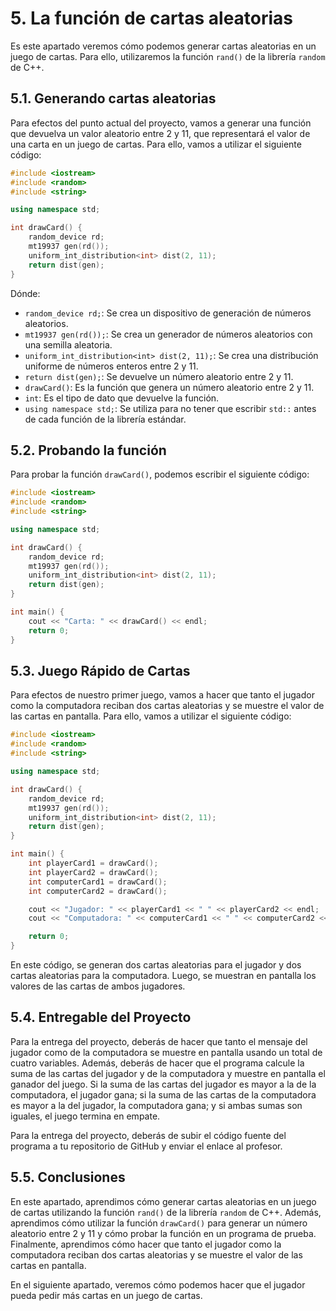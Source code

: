 # 5. La función de cartas aleatorias

Es este apartado veremos cómo podemos generar cartas aleatorias en un juego de cartas. Para ello, utilizaremos la
función `rand()` de la librería `random` de C++.

## 5.1. Generando cartas aleatorias

Para efectos del punto actual del proyecto, vamos a generar una función que devuelva un valor aleatorio entre 2 y 11,
que representará el valor de una carta en un juego de cartas. Para ello, vamos a utilizar el siguiente código:

```c++
#include <iostream>
#include <random>
#include <string>

using namespace std;

int drawCard() {
    random_device rd;
    mt19937 gen(rd());
    uniform_int_distribution<int> dist(2, 11);
    return dist(gen);
}
```

Dónde:

- `random_device rd;`: Se crea un dispositivo de generación de números aleatorios.
- `mt19937 gen(rd());`: Se crea un generador de números aleatorios con una semilla aleatoria.
- `uniform_int_distribution<int> dist(2, 11);`: Se crea una distribución uniforme de números enteros entre 2 y 11.
- `return dist(gen);`: Se devuelve un número aleatorio entre 2 y 11.
- `drawCard()`: Es la función que genera un número aleatorio entre 2 y 11.
- `int`: Es el tipo de dato que devuelve la función.
- `using namespace std;`: Se utiliza para no tener que escribir `std::` antes de cada función de la librería estándar.

## 5.2. Probando la función

Para probar la función `drawCard()`, podemos escribir el siguiente código:

```c++
#include <iostream>
#include <random>
#include <string>

using namespace std;

int drawCard() {
    random_device rd;
    mt19937 gen(rd());
    uniform_int_distribution<int> dist(2, 11);
    return dist(gen);
}

int main() {
    cout << "Carta: " << drawCard() << endl;
    return 0;
}
```

## 5.3. Juego Rápido de Cartas

Para efectos de nuestro primer juego, vamos a hacer que tanto el jugador como la computadora reciban dos cartas
aleatorias y se muestre el valor de las cartas en pantalla. Para ello, vamos a utilizar el siguiente código:

```c++
#include <iostream>
#include <random>
#include <string>

using namespace std;

int drawCard() {
    random_device rd;
    mt19937 gen(rd());
    uniform_int_distribution<int> dist(2, 11);
    return dist(gen);
}

int main() {
    int playerCard1 = drawCard();
    int playerCard2 = drawCard();
    int computerCard1 = drawCard();
    int computerCard2 = drawCard();

    cout << "Jugador: " << playerCard1 << " " << playerCard2 << endl;
    cout << "Computadora: " << computerCard1 << " " << computerCard2 << endl;

    return 0;
}
```

En este código, se generan dos cartas aleatorias para el jugador y dos cartas aleatorias para la computadora. Luego, se
muestran en pantalla los valores de las cartas de ambos jugadores.

## 5.4. Entregable del Proyecto

Para la entrega del proyecto, deberás de hacer que tanto el mensaje del jugador como de la computadora se muestre en
pantalla usando un total de cuatro variables. Además, deberás de hacer que el programa calcule la suma de las cartas
del jugador y de la computadora y muestre en pantalla el ganador del juego. Si la suma de las cartas del jugador es
mayor a la de la computadora, el jugador gana; si la suma de las cartas de la computadora es mayor a la del jugador, la
computadora gana; y si ambas sumas son iguales, el juego termina en empate.

Para la entrega del proyecto, deberás de subir el código fuente del programa a tu repositorio de GitHub y enviar el
enlace al profesor.

## 5.5. Conclusiones

En este apartado, aprendimos cómo generar cartas aleatorias en un juego de cartas utilizando la función `rand()` de la
librería `random` de C++. Además, aprendimos cómo utilizar la función `drawCard()` para generar un número aleatorio
entre 2 y 11 y cómo probar la función en un programa de prueba. Finalmente, aprendimos cómo hacer que tanto el jugador
como la computadora reciban dos cartas aleatorias y se muestre el valor de las cartas en pantalla.

En el siguiente apartado, veremos cómo podemos hacer que el jugador pueda pedir más cartas en un juego de cartas.